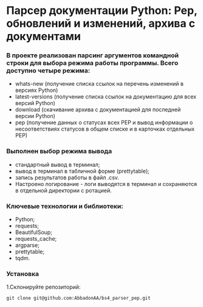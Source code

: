 # Парсер документации Python: Pep, обновлений и изменений, архива с документами

### В проекте реализован парсинг аргументов командной строки для выбора режима работы программы. Всего доступно четыре режима:

- whats-new (получение списка ссылок на перечень изменений в версиях Python)
- latest-versions (получение списка ссылок на документацию для всех версий Python)
- download (скачивание архива с документацией для последней версии Python)
- pep (получение данных о статусах всех PEP и вывод информации о несоответствиях статусов в общем списке и в карточках отдельных PEP)

### Выполнен выбор режима вывода
- стандартный вывод в терминал;
- вывод в терминал в табличной форме (prettytable);
- запись результатов работы в файл .csv.
- Настроено логирование - логи выводятся в терминал и сохраняются в отдельной директории с ротацией.

### Ключевые технологии и библиотеки:
- Python;
- requests;
- BeautifulSoup;
- requests_cache;
- argparse;
- prettytable;
- tqdm.

### Установка
1.Склонируйте репозиторий:
```
git clone git@github.com:AbbadonAA/bs4_parser_pep.git
```
